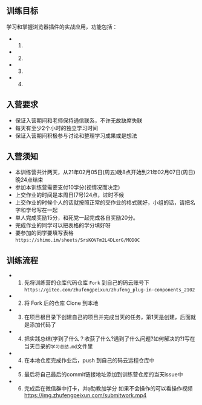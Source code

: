 ## 训练目标
学习和掌握浏览器插件的实战应用，功能包括：
- 1. 
- 2. 
- 3. 
- 4. 


## 入营要求
- 保证入营期间和老师保持通信联系，不许无故缺席失联
- 每天有至少2个小时的独立学习时间
- 保证入营期间积极参与讨论和整理学习成果或是想法

## 入营须知
- 本训练营共计两天，从21年02月05日(周五)晚8点开始到21年02月07日(周日)晚24点结束 
- 参加本训练营需要支付10学分(视情况而决定)
- 上交作业的时间是本周日(7号)24点，过时不候
- 上交作业的时候个人的话就按照正常的交作业的格式就好，小组的话，请把名字和学号写在一起
- 单人完成奖励15分，和死党一起完成各自奖励20分。
- 完成作业的同学可以把表格的学分填好呀
- 要参加的同学要填写表格`https://shimo.im/sheets/SrsKOVFm2L4DLxrG/MODOC`

## 训练流程
- 1. 先将训练营的仓库代码仓库 `Fork` 到自己的码云账号下 `https://gitee.com/zhufengpeixun/zhufeng_plug-in-components_2102`
- 2. 将 Fork 后的仓库 Clone 到本地
- 3. 在项目根目录下创建自己的项目并完成当天的任务，第1天是创建，后面就是添加代码了
- 4. 把实践总结(学到了什么？收获了什么?遇到了什么问题?如何解决的?)写在当天目录的`学习总结.md`文件里
- 4. 在本地仓库完成作业后，push 到自己的码云远程仓库中
- 5. 最后将自己最后的commit链接地址添加到训练营仓库的当天issue中
- 6. 完成后在微信群中打卡，并`@`助教加学分
如果不会操作的可以看操作视频  https://img.zhufengpeixun.com/submitwork.mp4


